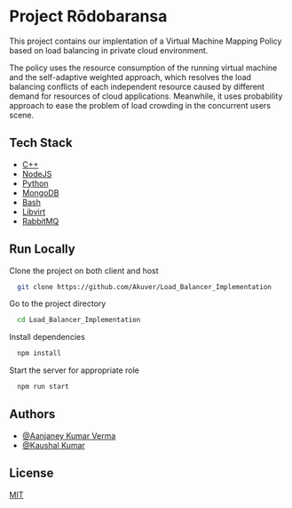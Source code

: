 # Project Rōdobaransa

This project contains our implentation of a Virtual Machine Mapping Policy based on load balancing in private cloud environment.

The policy uses the resource consumption of the running virtual machine and the self-adaptive weighted approach, which resolves the load balancing conflicts of each independent resource caused by different demand for resources of cloud applications. Meanwhile, it uses probability approach to ease the problem of load crowding in the concurrent users scene.

## Tech Stack

- [C++](https://cplusplus.com/)
- [NodeJS](https://nodejs.org/en/)
- [Python](https://www.python.org/)
- [MongoDB](https://www.mongodb.com/)
- [Bash](https://www.gnu.org/software/bash/)
- [Libvirt](https://libvirt.org/)
- [RabbitMQ](https://www.rabbitmq.com/)

## Run Locally

Clone the project on both client and host

```bash
  git clone https://github.com/Akuver/Load_Balancer_Implementation
```

Go to the project directory

```bash
  cd Load_Balancer_Implementation
```

Install dependencies

```bash
  npm install
```

Start the server for appropriate role

```bash
  npm run start
```

## Authors

- [@Aanjaney Kumar Verma](https://www.github.com/Akuver)
- [@Kaushal Kumar](https://www.github.com/kaushalkuma-r)

## License

[MIT](https://choosealicense.com/licenses/mit/)
